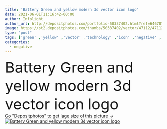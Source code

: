 ```yaml
---
title: 'Battery Green and yellow modern 3d vector icon logo'
date: 2021-06-01T11:16:42+00:00
author: Infolight
author_url: http://depositphotos.com/portfolio-50337402.html?ref=64678756
image: https://st2.depositphotos.com/thumbs/50337402/vector/47112/471121800/api_thumb_450.jpg?forcejpeg=true
type: "post"
tags: ['green' ,'yellow' ,'vector' ,'technology' ,'icon' ,'negative' ,'positive' ,'logo' ,'batteries' ,'mercury' ,'eps' ,'premium' ,'battery level' ,'battery status' ]
categories: 
  - negative
---
```

<div aling="center">
            <font size="60"> Battery Green and yellow modern 3d vector icon logo</font>   
</div>
<div>
    <a href='https://depositphotos.com/471121800/stock-illustration-battery-green-yellow-modern-vector.html?ref=64678756' target=_blank > Go "Depositphotos" to get lage size of this picture ->
        <img href='https://depositphotos.com/471121800/stock-illustration-battery-green-yellow-modern-vector.html?ref=64678756' src='https://st2.depositphotos.com/50337402/47112/v/950/depositphotos_471121800-stock-illustration-battery-green-yellow-modern-vector.jpg?forcejpeg=true' alt='Battery Green and yellow modern 3d vector icon logo' >
    </a>
</div>
